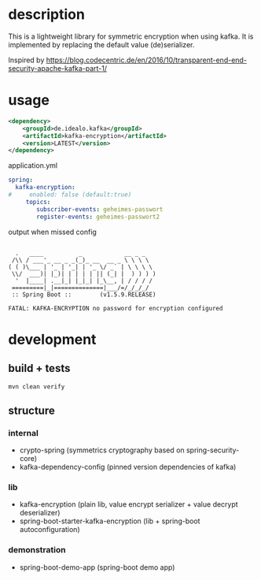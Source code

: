 # description
This is a lightweight library for symmetric encryption when using kafka. It is implemented by replacing the default value (de)serializer.

Inspired by https://blog.codecentric.de/en/2016/10/transparent-end-end-security-apache-kafka-part-1/

# usage

```xml
<dependency> 
    <groupId>de.idealo.kafka</groupId>
    <artifactId>kafka-encryption</artifactId>
    <version>LATEST</version>
</dependency>
```

application.yml
```yaml
spring:
  kafka-encryption:
#     enabled: false (default:true)
     topics:
        subscriber-events: geheimes-passwort
        register-events: geheimes-passwort2
```

output when missed config
``` output

  .   ____          _            __ _ _
 /\\ / ___'_ __ _ _(_)_ __  __ _ \ \ \ \
( ( )\___ | '_ | '_| | '_ \/ _` | \ \ \ \
 \\/  ___)| |_)| | | | | || (_| |  ) ) ) )
  '  |____| .__|_| |_|_| |_\__, | / / / /
 =========|_|==============|___/=/_/_/_/
 :: Spring Boot ::        (v1.5.9.RELEASE)

FATAL: KAFKA-ENCRYPTION no password for encryption configured
```


# development

## build + tests
```
mvn clean verify
```

## structure

### internal
- crypto-spring (symmetrics cryptography based on spring-security-core)
- kafka-dependency-config (pinned version dependencies of kafka)

### lib
- kafka-encryption (plain lib, value encrypt serializer + value decrypt deserializer)
- spring-boot-starter-kafka-encryption (lib + spring-boot autoconfiguration)

### demonstration
- spring-boot-demo-app (spring-boot demo app)
